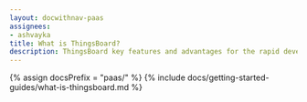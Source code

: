 ```yaml
---
layout: docwithnav-paas
assignees:
- ashvayka
title: What is ThingsBoard?
description: ThingsBoard key features and advantages for the rapid development of IoT projects and applications.
---
```


{% assign docsPrefix = "paas/" %}
{% include docs/getting-started-guides/what-is-thingsboard.md %}
